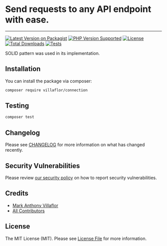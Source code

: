 # Send requests to any API endpoint with ease.

---

[![Latest Version on Packagist](https://img.shields.io/packagist/v/villaflor/connection.svg?style=flat-square)](https://packagist.org/packages/villaflor/connection)
[![PHP Version Supported](https://img.shields.io/packagist/php-v/villaflor/connection?style=flat-square)](https://packagist.org/packages/villaflor/connection)
[![License](https://img.shields.io/github/license/villaflor/connection.svg?style=flat-square)](https://github.com/villaflor/connection/blob/main/LICENSE)
[![Total Downloads](https://img.shields.io/packagist/dt/villaflor/connection.svg?style=flat-square)](https://packagist.org/packages/villaflor/connection)
[![Tests](https://github.com/villaflor/connection/actions/workflows/run-tests.yml/badge.svg?branch=main)](https://github.com/villaflor/connection/actions/workflows/run-tests.yml)

SOLID pattern was used in its implementation.

## Installation

You can install the package via composer:

```bash
composer require villaflor/connection
```

## Testing

```bash
composer test
```

## Changelog

Please see [CHANGELOG](CHANGELOG.md) for more information on what has changed recently.

## Security Vulnerabilities

Please review [our security policy](../../security/policy) on how to report security vulnerabilities.

## Credits

- [Mark Anthony Villaflor](https://github.com/villaflor)
- [All Contributors](../../contributors)

## License

The MIT License (MIT). Please see [License File](LICENSE.md) for more information.
